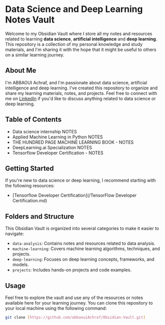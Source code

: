 # Data Science and Deep Learning Notes Vault

Welcome to my Obsidian Vault where I store all my notes and resources related to learning **data science**, **artificial intelligence** and **deep learning**. This repository is a collection of my personal knowledge and study materials, and I'm sharing it with the hope that it might be useful to others on a similar learning journey.

## About Me

I'm ABBAOUI Achraf, and I'm passionate about data science, artificial intelligence and deep learning. I've created this repository to organize and share my learning materials, notes, and projects. Feel free to connect with me on [LinkedIn](https://www.linkedin.com/in/achraf-abbaoui-050719217/) if you'd like to discuss anything related to data science or deep learning.

## Table of Contents

- Data science internship NOTES
- Applied Machine Learning in Python NOTES
- THE HUNDRED PAGE MACHINE LEARNING BOOK - NOTES
- DeepLearning.ai Specialization NOTES
- Tensorflow Developer Certification - NOTES

## Getting Started

If you're new to data science or deep learning, I recommend starting with the following resources:

- [Tensorflow Developer Certification](/TensorFlow Developer Certification.md)

## Folders and Structure

This Obsidian Vault is organized into several categories to make it easier to navigate:

- `data-analysis`: Contains notes and resources related to data analysis.
- `machine-learning`: Covers machine learning algorithms, techniques, and projects.
- `deep-learning`: Focuses on deep learning concepts, frameworks, and models.
- `projects`: Includes hands-on projects and code examples.

## Usage

Feel free to explore the vault and use any of the resources or notes available here for your learning journey. You can clone this repository to your local machine using the following command:

```bash
git clone [https://github.com/abbaouiAchraf/Obsidian-Vault.git]
